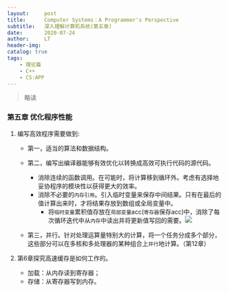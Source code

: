 ```yaml
---
layout:     post
title:      Computer Systems：A Programmer's Perspective
subtitle:   深入理解计算机系统(第五章)
date:       2020-07-24
author:     LT
header-img: 
catalog: true
tags:
    - 理论篇
    - C++
    - CS:APP
---
```



>略读

### 第五章 优化程序性能
1. 编写高效程序需要做到:
    - 第一，适当的算法和数据结构。
    - 第二，编写出编译器能够有效优化以转换成高效可执行代码的源代码。
        + 消除连续的函数调用。在可能时，将计算移到循环外。考虑有选择地妥协程序的模块性以获得更大的效率。
        + 消除不必要的`内存引用`。引入临时变量来保存中间结果。只有在最后的值计算出来时，才将结果存放到数组或全局变量中。
            * 将`临时变量`累积值存放在`局部变量`acc(`寄存器`保存acc)中，消除了每次循环迭代中从`内存`中读出并将更新值写回的需要。![](https://cs-app-1300025586.cos.ap-nanjing.myqcloud.com/5-10.png)

    - 第三，并行。针对处理运算量特别大的计算，将一个任务分成多个部分，这些部分可以在多核和多处理器的某种组合上`并行`地计算。（第12章）        

2. 第6章探究高速缓存是如何工作的。
    - 加载：从内存读到寄存器；
    - 存储：从寄存器写到内存。
    